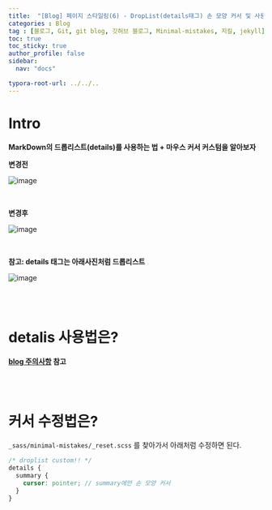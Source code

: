 ```yaml
---
title:  "[Blog] 페이지 스타일링(6) - DropList(details태그) 손 모양 커서 및 사용법 - 깃 블로그 TIP 15"
categories : Blog
tag : [블로그, Git, git blog, 깃허브 블로그, Minimal-mistakes, 지킬, jekyll]
toc: true
toc_sticky: true
author_profile: false
sidebar:
  nav: "docs"

typora-root-url: ../../..
---
```




# Intro

**MarkDown의 드롭리스트(details)를 사용하는 법 + 마우스 커서 커스텀을 알아보자**

**변경전**

![image](https://github.com/user-attachments/assets/3455c316-b3a3-4432-a536-8b971882d0fd) 

<br>

**변경후** 


![image](https://github.com/user-attachments/assets/9a15c2f7-5d8b-4216-913e-dad730a1e387) 

<br>

**참고: details 태그는 아래사진처럼 드롭리스트**

![image](https://github.com/user-attachments/assets/176b58f5-d03c-4a3e-b326-b90d90141c57) 

<br><br>

# detalis 사용법은?

**[blog 주의사항](https://bh946.github.io/blog/(Blog)-%EC%A3%BC%EC%9D%98%EC%A0%90(TIP)-%EB%B0%8F-%ED%85%8C%EC%8A%A4%ED%8A%B8-%EC%84%9C%EB%B2%84-%EA%B5%AC%EB%8F%99%EB%B2%95-%EA%B9%83-%EB%B8%94%EB%A1%9C%EA%B7%B8-TIP-1/) 참고** 

<br><br>

# 커서 수정법은?

`_sass/minimal-mistakes/_reset.scss` 를 찾아가서 아래처럼 수정하면 된다.

```scss
/* droplist custom!! */
details {
  summary {
    cursor: pointer; // summary에만 손 모양 커서
  }
}
```

